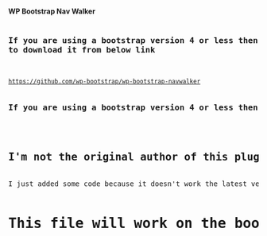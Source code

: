 <h4>WP Bootstrap Nav Walker</h4>


<pre>
<h3>If you are using a bootstrap version 4 or less then you need<br/>to download it from below link</h3> 
</pre>
<code>https://github.com/wp-bootstrap/wp-bootstrap-navwalker</code>

<pre>
<h3>If you are using a bootstrap version 4 or less then you need to download it from</h3> 

<h2>I'm not the original author of this plugin. </h3>
I just added some code because it doesn't work the latest version of bootstrap. 

<h1>This file will work on the bootstrap updated version.</h1>
</pre>
